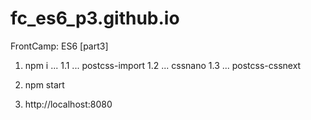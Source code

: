 # fc_es6_p3.github.io
FrontCamp: ES6 [part3]


1. npm i ...
1.1 ... postcss-import
1.2 ... cssnano
1.3 ... postcss-cssnext

2. npm start

3. http://localhost:8080
